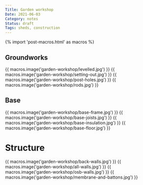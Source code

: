 ```yaml
---
Title: Garden workshop
Date: 2021-06-03
Category: notes
Status: draft
Tags: sheds, construction
---
```


{% import 'post-macros.html' as macros %}

## Groundworks

{{ macros.image('garden-workshop/levelled.jpg') }}
{{ macros.image('garden-workshop/setting-out.jpg') }}
{{ macros.image('garden-workshop/post-holes.jpg') }}
{{ macros.image('garden-workshop/rods.jpg') }}

## Base

{{ macros.image('garden-workshop/base-frame.jpg') }}
{{ macros.image('garden-workshop/base-joists.jpg') }}
{{ macros.image('garden-workshop/base-insulation.jpg') }}
{{ macros.image('garden-workshop/base-floor.jpg') }}

# Structure

{{ macros.image('garden-workshop/back-walls.jpg') }}
{{ macros.image('garden-workshop/all-walls.jpg') }}
{{ macros.image('garden-workshop/osb-walls.jpg') }}
{{ macros.image('garden-workshop/membrane-and-battons.jpg') }}
